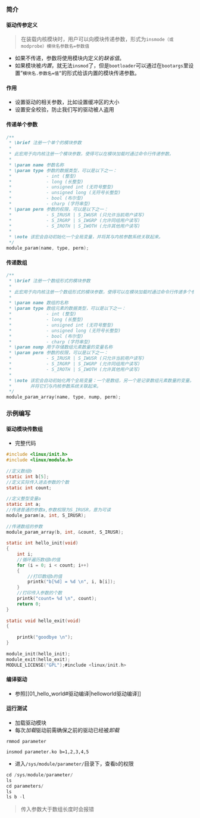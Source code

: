 ### 简介
#### 驱动传参定义
> 在装载内核模块时，用户可以向模块传递参数，形式为`insmode（或modprobe）模块名参数名=参数值`

- 如果不传递，参数将使用模块内定义的*缺省值*。
- 如果模块被*内置*，就无法`insmod`了，但是`bootloader`可以通过在`bootargs`里设置“`模块名.参数名=值”`的形式给该内置的模块传递参数。
#### 作用
- 设置驱动的相关参数，比如设置缓冲区的大小
- 设置安全校验，防止我们写的驱动被人盗用
#### 传递单个参数
```c
/**
 * \brief 注册一个单个的模块参数
 *
 * 此宏用于向内核注册一个模块参数，使得可以在模块加载时通过命令行传递参数。
 *
 * \param name 参数名称
 * \param type 参数的数据类型，可以是以下之一：
 *             - int (整型)
 *             - long (长整型)
 *             - unsigned int (无符号整型)
 *             - unsigned long (无符号长整型)
 *             - bool (布尔型)
 *             - charp (字符串型)
 * \param perm 参数的权限，可以是以下之一：
 *             - S_IRUSR | S_IWUSR (只允许当前用户读写)
 *             - S_IRGRP | S_IWGRP (允许同组用户读写)
 *             - S_IROTH | S_IWOTH (允许其他用户读写)
 *
 * \note 该宏会自动初始化一个全局变量，并将其与内核参数系统关联起来。
 */
module_param(name, type, perm);
```
#### 传递数组
```c
/**
 * \brief 注册一个数组形式的模块参数
 *
 * 此宏用于向内核注册一个数组形式的模块参数，使得可以在模块加载时通过命令行传递多个参数。
 *
 * \param name 数组的名称
 * \param type 数组元素的数据类型，可以是以下之一：
 *             - int (整型)
 *             - long (长整型)
 *             - unsigned int (无符号整型)
 *             - unsigned long (无符号长整型)
 *             - bool (布尔型)
 *             - charp (字符串型)
 * \param nump 用于存储数组元素数量的变量名称
 * \param perm 参数的权限，可以是以下之一：
 *             - S_IRUSR | S_IWUSR (只允许当前用户读写)
 *             - S_IRGRP | S_IWGRP (允许同组用户读写)
 *             - S_IROTH | S_IWOTH (允许其他用户读写)
 *
 * \note 该宏会自动初始化两个全局变量：一个是数组，另一个是记录数组元素数量的变量。
 *       并将它们与内核参数系统关联起来。
 */
module_param_array(name, type, nump, perm);
```

### 示例编写
#### 驱动模块传数组
- 完整代码
```c
#include <linux/init.h>
#include <linux/module.h>
 
//定义数组b
static int b[5];
//定义实际传入进去参数的个数
static int count;
 
//定义整型变量a
static int a;
//传递普通的参数a,参数权限为S_IRUSR，意为可读
module_param(a, int, S_IRUSR);
 
//传递数组的参数
module_param_array(b, int, &count, S_IRUSR);
 
static int hello_init(void)
{
    int i;
    //循环遍历数组b的值
    for (i = 0; i < count; i++)
    {
        //打印数组b的值
        printk("b[%d] = %d \n", i, b[i]);
    }
    //打印传入参数的个数
    printk("count= %d \n", count);
    return 0;
}
 
static void hello_exit(void)
{
 
    printk("goodbye \n");
}
 
module_init(hello_init);
module_exit(hello_exit);
MODULE_LICENSE("GPL");#include <linux/init.h>
```
#### 编译驱动
- 参照[[01_hello_world#驱动编译|helloworld驱动编译]]
#### 运行测试
- 加载驱动模块
- 每次*加载*驱动前需确保之前的驱动已经被*卸载*
``` shell
rmmod parameter

insmod parameter.ko b=1,2,3,4,5
```

- 进入`/sys/module/parameter/`目录下，查看`b`的权限
```C
cd /sys/module/parameter/
ls
cd parameters/
ls
ls b -l
```

> 传入参数大于数组长度时会报错